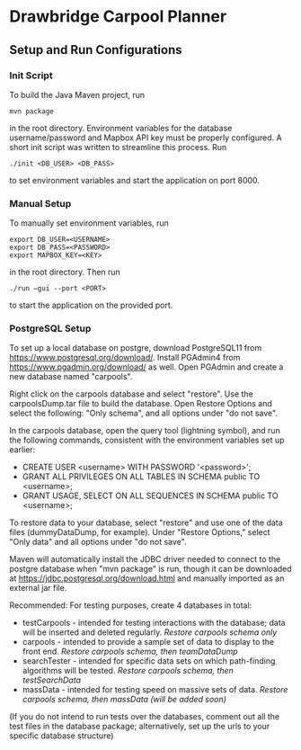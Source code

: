 # Drawbridge Carpool Planner

## Setup and Run Configurations

### Init Script
To build the Java Maven project, run
```
mvn package
```
in the root directory.
Environment variables for the database username/password and Mapbox API key must be properly configured. A short init script was written to streamline this process. Run
```
./init <DB_USER> <DB_PASS>
```
to set environment variables and start the application on port 8000.

### Manual Setup
To manually set environment variables, run
```
export DB_USER=<USERNAME>
export DB_PASS=<PASSWORD>
export MAPBOX_KEY=<KEY>
```
in the root directory. Then run 
```
./run –gui --port <PORT>
```
to start the application on the provided port.

### PostgreSQL Setup
To set up a local database on postgre, download 
PostgreSQL11 from https://www.postgresql.org/download/.
Install PGAdmin4 from https://www.pgadmin.org/download/
as well. Open PGAdmin and create a new database named
"carpools".

Right click on the carpools database and select "restore".
Use the carpoolsDump.tar file to build the database. Open
Restore Options and select the following: "Only schema",
and all options under "do not save".

In the carpools database, open the query tool (lightning
symbol), and run the following commands, consistent with
the environment variables set up earlier:
* CREATE USER \<username\> WITH PASSWORD '\<password\>';
* GRANT ALL PRIVILEGES ON ALL TABLES IN SCHEMA public TO \<username\>;
* GRANT USAGE, SELECT ON ALL SEQUENCES IN SCHEMA public TO \<username\>;

To restore data to your database, select "restore" and
use one of the data files (dummyDataDump, for example).
Under "Restore Options," select "Only data" and all options
under "do not save".

Maven will automatically install the JDBC driver needed 
to connect to the postgre database when "mvn package" is 
run, though it can be downloaded at 
https://jdbc.postgresql.org/download.html
and manually imported as an external jar file.

Recommended: For testing purposes, create 4 databases
in total:
* testCarpools - intended for testing interactions with
the database; data will be inserted and deleted
regularly. _Restore carpools schema only_
* carpools - intended to provide a sample set of 
data to display to the front end. 
_Restore carpools schema, then teamDataDump_
* searchTester - intended for specific data sets on
which path-finding algorithms will be tested. 
_Restore carpools schema, then testSearchData_
* massData - intended for testing speed on massive
sets of data. _Restore carpools schema, then massData 
(will be added soon)_

(If you do not intend to run tests over the databases,
comment out all the test files in the database
package; alternatively, set up the urls
to your specific database structure)
